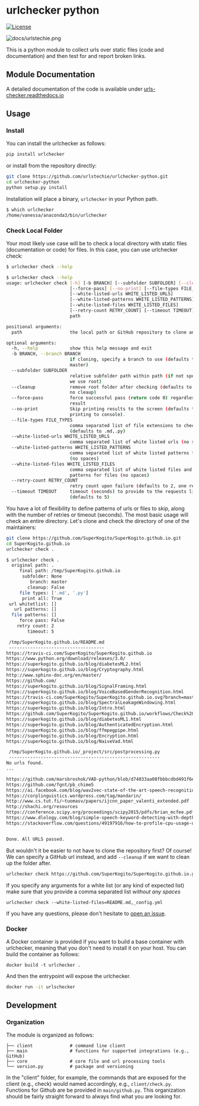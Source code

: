 # urlchecker python

[![License](https://img.shields.io/badge/license-MIT-brightgreen)](https://github.com/urlstechie/urlchecker-python/blob/master/LICENSE)

![docs/urlstechie.png](docs/urlstechie.png)

This is a python module to collect urls over static files (code and documentation)
and then test for and report broken links.

## Module Documentation

A detailed documentation of the code is available under [urls-checker.readthedocs.io](https://urls-checker.readthedocs.io/en/latest/)

## Usage

### Install

You can install the urlchecker as follows:

```bash
pip install urlchecker
```

or install from the repository directly:

```bash
git clone https://github.com/urlstechie/urlchecker-python.git
cd urlchecker-python
python setup.py install
```

Installation will place a binary, `urlchecker` in your Python path.

```bash
$ which urlchecker
/home/vanessa/anaconda3/bin/urlchecker
```


### Check Local Folder

Your most likely use case will be to check a local directory with static files (documentation or code)
for files. In this case, you can use urlchecker check:

```bash
$ urlchecker check --help

$ urlchecker check --help
usage: urlchecker check [-h] [-b BRANCH] [--subfolder SUBFOLDER] [--cleanup]
                        [--force-pass] [--no-print] [--file-types FILE_TYPES]
                        [--white-listed-urls WHITE_LISTED_URLS]
                        [--white-listed-patterns WHITE_LISTED_PATTERNS]
                        [--white-listed-files WHITE_LISTED_FILES]
                        [--retry-count RETRY_COUNT] [--timeout TIMEOUT]
                        path

positional arguments:
  path                  the local path or GitHub repository to clone and check

optional arguments:
  -h, --help            show this help message and exit
  -b BRANCH, --branch BRANCH
                        if cloning, specify a branch to use (defaults to
                        master)
  --subfolder SUBFOLDER
                        relative subfolder path within path (if not specified,
                        we use root)
  --cleanup             remove root folder after checking (defaults to False,
                        no cleaup)
  --force-pass          force successful pass (return code 0) regardless of
                        result
  --no-print            Skip printing results to the screen (defaults to
                        printing to console).
  --file-types FILE_TYPES
                        comma separated list of file extensions to check
                        (defaults to .md,.py)
  --white-listed-urls WHITE_LISTED_URLS
                        comma separated list of white listed urls (no spaces)
  --white-listed-patterns WHITE_LISTED_PATTERNS
                        comma separated list of white listed patterns for urls
                        (no spaces)
  --white-listed-files WHITE_LISTED_FILES
                        comma separated list of white listed files and
                        patterns for files (no spaces)
  --retry-count RETRY_COUNT
                        retry count upon failure (defaults to 2, one retry).
  --timeout TIMEOUT     timeout (seconds) to provide to the requests library
                        (defaults to 5)
```

You have a lot of flexibility to define patterns of urls or files to skip,
along with the number of retries or timeout (seconds). The most basic usage will
check an entire directory. Let's clone and check the directory of one of the
maintainers:

```bash
git clone https://github.com/SuperKogito/SuperKogito.github.io.git
cd SuperKogito.github.io
urlchecker check .

$ urlchecker check .
  original path: .
     final path: /tmp/SuperKogito.github.io
      subfolder: None
         branch: master
        cleanup: False
     file types: ['.md', '.py']
      print all: True
 url whitetlist: []
   url patterns: []
  file patterns: []
     force pass: False
    retry count: 2
        timeout: 5

 /tmp/SuperKogito.github.io/README.md 
 ------------------------------------
https://travis-ci.com/SuperKogito/SuperKogito.github.io
https://www.python.org/download/releases/3.0/
https://superkogito.github.io/blog/diabetesML2.html
https://superkogito.github.io/blog/Cryptography.html
http://www.sphinx-doc.org/en/master/
https://github.com/
https://superkogito.github.io/blog/SignalFraming.html
https://superkogito.github.io/blog/VoiceBasedGenderRecognition.html
https://travis-ci.com/SuperKogito/SuperKogito.github.io.svg?branch=master
https://superkogito.github.io/blog/SpectralLeakageWindowing.html
https://superkogito.github.io/blog/Intro.html
https://github.com/SuperKogito/SuperKogito.github.io/workflows/Check%20URLs/badge.svg
https://superkogito.github.io/blog/diabetesML1.html
https://superkogito.github.io/blog/AuthenticatedEncryption.html
https://superKogito.github.io/blog/ffmpegpipe.html
https://superkogito.github.io/blog/Encryption.html
https://superkogito.github.io/blog/NaiveVad.html

 /tmp/SuperKogito.github.io/_project/src/postprocessing.py 
 ---------------------------------------------------------
No urls found.
...

https://github.com/marsbroshok/VAD-python/blob/d74033aa08fbbbcdbd491f6e52a1dfdbbb388eea/vad.py#L64
https://github.com/fgnt/pb_chime5
https://ai.facebook.com/blog/wav2vec-state-of-the-art-speech-recognition-through-self-supervision/
https://corplinguistics.wordpress.com/tag/mandarin/
http://www.cs.tut.fi/~tuomasv/papers/ijcnn_paper_valenti_extended.pdf
http://shachi.org/resources
https://conference.scipy.org/proceedings/scipy2015/pdfs/brian_mcfee.pdf
https://www.dlology.com/blog/simple-speech-keyword-detecting-with-depthwise-separable-convolutions/
https://stackoverflow.com/questions/49197916/how-to-profile-cpu-usage-of-a-python-script


Done. All URLS passed.
```

But wouldn't it be easier to not have to clone the repository first?
Of course! We can specify a GitHub url instead, and add `--cleanup`
if we want to clean up the folder after.

```bash
urlchecker check https://github.com/SuperKogito/SuperKogito.github.io.git
```

If you specify any arguments for a white list (or any kind of expected list) make
sure that you provide a comma separated list *without any spaces*

```
urlchecker check --white-listed-files=README.md,_config.yml
```

If you have any questions, please don't hesitate to [open an issue](https://github.com/urlstechie/urlchecker-python).


### Docker

A Docker container is provided if you want to build a base container with urlchecker,
meaning that you don't need to install it on your host. You can build the container as 
follows:

```bsah
docker build -t urlchecker .
```

And then the entrypoint will expose the urlchecker.

```bash
docker run -it urlschecker
```

## Development

### Organization

The module is organized as follows:

```
├── client              # command line client
├── main                # functions for supported integrations (e.g., GitHub)
├── core                # core file and url processing tools
└── version.py          # package and versioning
```

In the "client" folder, for example, the commands that are exposed for the client 
(e.g., check) would named accordingly, e.g., `client/check.py`.
Functions for Github are be provided in `main/github.py`. This organization should
be fairly straight forward to always find what you are looking for.
